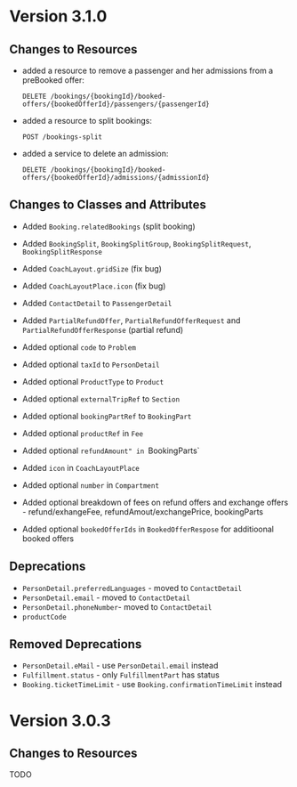 # Version 3.1.0

## Changes to Resources

- added a resource to remove a passenger and her admissions from a preBooked
  offer:

  `DELETE /bookings/{bookingId}/booked-offers/{bookedOfferId}/passengers/{passengerId}`

- added a resource to split bookings:

  `POST /bookings-split`

- added a service to delete an admission:
  
  `DELETE /bookings/{bookingId}/booked-offers/{bookedOfferId}/admissions/{admissionId}`


  
## Changes to Classes and Attributes

- Added `Booking.relatedBookings` (split booking)
- Added `BookingSplit`, `BookingSplitGroup`, `BookingSplitRequest`,
  `BookingSplitResponse`

- Added `CoachLayout.gridSize` (fix bug)
- Added `CoachLayoutPlace.icon` (fix bug)

- Added `ContactDetail` to `PassengerDetail`

- Added `PartialRefundOffer`, `PartialRefundOfferRequest` and
  `PartialRefundOfferResponse` (partial refund)

- Added optional `code` to `Problem`

- Added optional `taxId` to `PersonDetail`

- Added optional `ProductType` to `Product`

- Added optional `externalTripRef` to `Section`

- Added optional `bookingPartRef` to `BookingPart`

- Added optional `productRef` in `Fee`

- Added optional `refundAmount" in `BookingParts`

- Added `icon` in `CoachLayoutPlace`

- Added optional `number` in `Compartment` 

- Added optional breakdown of fees on refund offers and exchange offers - refund/exhangeFee, refundAmout/exchangePrice, bookingParts

- Added optional `bookedOfferIds` in `BookedOfferRespose` for additioonal booked offers

## Deprecations

- `PersonDetail.preferredLanguages` - moved to `ContactDetail`
- `PersonDetail.email` - moved to `ContactDetail`
- `PersonDetail.phoneNumber`- moved to `ContactDetail`
- `productCode`

## Removed Deprecations

- `PersonDetail.eMail` - use `PersonDetail.email` instead
- `Fulfillment.status` - only `FulfillmentPart` has status
- `Booking.ticketTimeLimit` - use `Booking.confirmationTimeLimit` instead

# Version 3.0.3

## Changes to Resources

TODO
